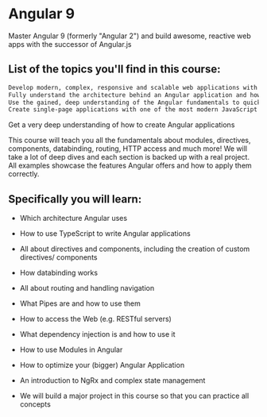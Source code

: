 # Angular 9
Master Angular 9 (formerly "Angular 2") and build awesome, reactive web apps with the successor of Angular.js

## List of the topics you'll find in this course:

```bash
Develop modern, complex, responsive and scalable web applications with Angular 9
Fully understand the architecture behind an Angular application and how to use it
Use the gained, deep understanding of the Angular fundamentals to quickly establish yourself as a frontend developer
Create single-page applications with one of the most modern JavaScript frameworks out there
```
Get a very deep understanding of how to create Angular applications

This course will teach you all the fundamentals about modules, directives, components, databinding, routing, HTTP access and much more! We will take a lot of deep dives and each section is backed up with a real project. All examples showcase the features Angular offers and how to apply them correctly.

## Specifically you will learn:

* Which architecture Angular uses

* How to use TypeScript to write Angular applications

* All about directives and components, including the creation of custom directives/ components

* How databinding works

* All about routing and handling navigation

* What Pipes are and how to use them

* How to access the Web (e.g. RESTful servers)

* What dependency injection is and how to use it

* How to use Modules in Angular

* How to optimize your (bigger) Angular Application

* An introduction to NgRx and complex state management

* We will build a major project in this course so that you can practice all concepts
